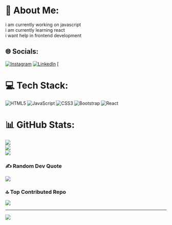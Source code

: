# 💫 About Me:
i am currently working on javascript<br>i am currently learning react<br>i want help in frontend development


## 🌐 Socials:
[![Instagram](https://img.shields.io/badge/Instagram-%23E4405F.svg?logo=Instagram&logoColor=white)](https://instagram.com/anshulnorya) [![LinkedIn](https://img.shields.io/badge/LinkedIn-%230077B5.svg?logo=linkedin&logoColor=white)](https://www.linkedin.com/in/anshul-kumar-750a38168/) [

# 💻 Tech Stack:
![HTML5](https://img.shields.io/badge/html5-%23E34F26.svg?style=for-the-badge&logo=html5&logoColor=white) ![JavaScript](https://img.shields.io/badge/javascript-%23323330.svg?style=for-the-badge&logo=javascript&logoColor=%23F7DF1E) ![CSS3](https://img.shields.io/badge/css3-%231572B6.svg?style=for-the-badge&logo=css3&logoColor=white) ![Bootstrap](https://img.shields.io/badge/bootstrap-%23563D7C.svg?style=for-the-badge&logo=bootstrap&logoColor=white) ![React](https://img.shields.io/badge/react-%2320232a.svg?style=for-the-badge&logo=react&logoColor=%2361DAFB)
# 📊 GitHub Stats:
![](https://github-readme-stats.vercel.app/api?username=anshulnorya&theme=dark&hide_border=false&include_all_commits=true&count_private=true)<br/>
![](https://github-readme-streak-stats.herokuapp.com/?user=anshulnorya&theme=dark&hide_border=false)<br/>
![](https://github-readme-stats.vercel.app/api/top-langs/?username=anshulnorya&theme=dark&hide_border=false&include_all_commits=true&count_private=true&layout=compact)

### ✍️ Random Dev Quote
![](https://quotes-github-readme.vercel.app/api?type=horizontal&theme=radical)

### 🔝 Top Contributed Repo
![](https://github-contributor-stats.vercel.app/api?username=anshulnorya&limit=5&theme=dark&combine_all_yearly_contributions=true)

---
[![](https://visitcount.itsvg.in/api?id=anshulnorya&icon=0&color=0)](https://visitcount.itsvg.in)

<!-- Proudly created with GPRM ( https://gprm.itsvg.in ) -->
